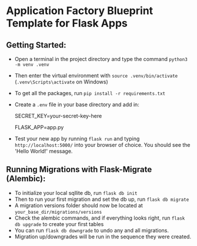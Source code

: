 # Application Factory Blueprint Template for Flask Apps

## Getting Started:
- Open a terminal in the project directory and type the command `python3 -m venv .venv`
- Then enter the virtual environment with `source .venv/bin/activate` (`.venv\Scripts\activate` on Windows)
- To get all the packages, run `pip install -r requirements.txt`
- Create a `.env` file in your base directory and add in:
  

    SECRET_KEY=your-secret-key-here
    
    FLASK_APP=app.py
    
- Test your new app by running `flask run` and typing `http://localhost:5000/` into your browser of choice. You should 
see the 'Hello World!' message.


## Running Migrations with Flask-Migrate (Alembic):
- To initialize your local sqllite db, run `flask db init`
- Then to run your first migration and set the db up, run `flask db migrate`
- A migration versions folder should now be located at `your_base_dir/migrations/versions`
- Check the alembic commands, and if everything looks right, run `flask db upgrade` to create your first tables
- You can run `flask db downgrade` to undo any and all migrations. 
- Migration up/downgrades will be run in the sequence they were created.

